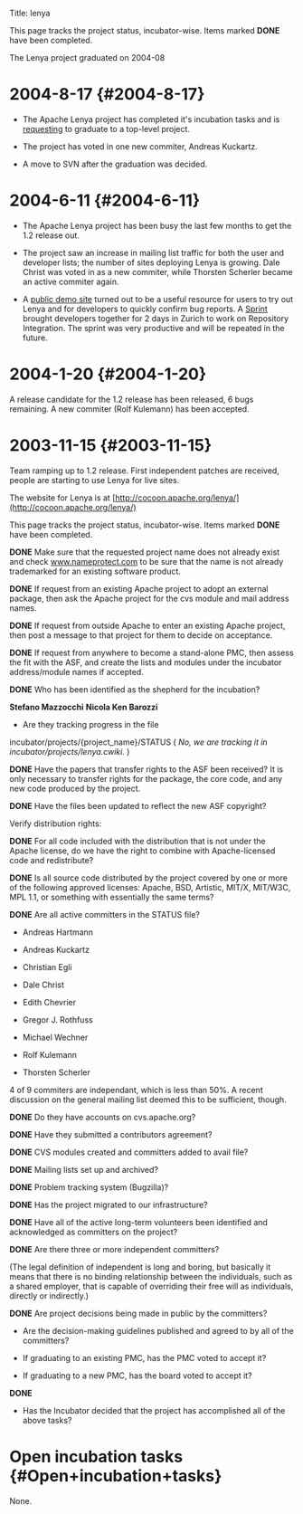 Title: lenya


This page tracks the project status, incubator-wise. Items marked **DONE** have been completed.


<span class="graduated">The Lenya project graduated on 2004-08</span>


# 2004-8-17 {#2004-8-17}


- The Apache Lenya project has completed it's incubation tasks and is [requesting](http://cvs.apache.org/viewcvs.cgi/cocoon-lenya/proposal.pmc.txt?view=auto) to graduate to a top-level project.


- The project has voted in one new commiter, Andreas Kuckartz.


- A move to SVN after the graduation was decided.

# 2004-6-11 {#2004-6-11}


- The Apache Lenya project has been busy the last few months to get the 1.2 release out.


- The project saw an increase in mailing list traffic for both the user and developer lists; the number of sites deploying Lenya is growing. Dale Christ was voted in as a new commiter, while Thorsten Scherler became an active commiter again.


- A [public demo site](http://olr.kbs.uni-hannover.de:8080/lenya/) turned out to be a useful resource for users to try out Lenya and for developers to quickly confirm bug reports. A [Sprint](http://wiki.cocoondev.org/Wiki.jsp?page=LenyaSprintZurich20040514) brought developers together for 2 days in Zurich to work on Repository Integration. The sprint was very productive and will be repeated in the future.

# 2004-1-20 {#2004-1-20}

A release candidate for the 1.2 release has been released, 6 bugs remaining. A new commiter (Rolf Kulemann) has been accepted.


# 2003-11-15 {#2003-11-15}

Team ramping up to 1.2 release. First independent patches are received, people are starting to use Lenya for live sites.


The website for Lenya is at [http://cocoon.apache.org/lenya/](http://cocoon.apache.org/lenya/) 


This page tracks the project status, incubator-wise. Items marked **DONE** have been completed.


 **DONE** Make sure that the requested project name does not already exist and check www.nameprotect.com to be sure that the name is not already trademarked for an existing software product.


 **DONE** If request from an existing Apache project to adopt an external package, then ask the Apache project for the cvs module and mail address names.


 **DONE** If request from outside Apache to enter an existing Apache project, then post a message to that project for them to decide on acceptance.


 **DONE** If request from anywhere to become a stand-alone PMC, then assess the fit with the ASF, and create the lists and modules under the incubator address/module names if accepted.


 **DONE** Who has been identified as the shepherd for the incubation?


 **Stefano Mazzocchi**  **Nicola Ken Barozzi** 



- Are they tracking progress in the file

incubator/projects/{project_name}/STATUS ( _No, we are tracking it in incubator/projects/lenya.cwiki._ )


 **DONE** Have the papers that transfer rights to the ASF been received? It is only necessary to transfer rights for the package, the core code, and any new code produced by the project.


 **DONE** Have the files been updated to reflect the new ASF copyright?


Verify distribution rights:


 **DONE** For all code included with the distribution that is not under the Apache license, do we have the right to combine with Apache-licensed code and redistribute?


 **DONE** Is all source code distributed by the project covered by one or more of the following approved licenses: Apache, BSD, Artistic, MIT/X, MIT/W3C, MPL 1.1, or something with essentially the same terms?


 **DONE** Are all active committers in the STATUS file?




- Andreas Hartmann

- Andreas Kuckartz

- Christian Egli

- Dale Christ

- Edith Chevrier

- Gregor J. Rothfuss

- Michael Wechner

- Rolf Kulemann

- Thorsten Scherler

4 of 9 commiters are independant, which is less than 50%. A recent discussion on the general mailing list deemed this to be sufficient, though.


 **DONE** Do they have accounts on cvs.apache.org?


 **DONE** Have they submitted a contributors agreement?


 **DONE** CVS modules created and committers added to avail file?


 **DONE** Mailing lists set up and archived?


 **DONE** Problem tracking system (Bugzilla)?


 **DONE** Has the project migrated to our infrastructure?


 **DONE** Have all of the active long-term volunteers been identified and acknowledged as committers on the project?


 **DONE** Are there three or more independent committers?


(The legal definition of independent is long and boring, but basically it means that there is no binding relationship between the individuals, such as a shared employer, that is capable of overriding their free will as individuals, directly or indirectly.)


 **DONE** Are project decisions being made in public by the committers?



- Are the decision-making guidelines published and agreed to by all of the committers?


- If graduating to an existing PMC, has the PMC voted to accept it?


- If graduating to a new PMC, has the board voted to accept it?

 **DONE** 



- Has the Incubator decided that the project has accomplished all of the above tasks?

# Open incubation tasks {#Open+incubation+tasks}

None.

